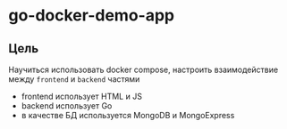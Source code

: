 # go-docker-demo-app

## Цель

Научиться использовать docker compose, настроить взаимодействие между `frontend` и `backend` частями
- frontend использует HTML и JS
- backend использует Go
- в качестве БД используется MongoDB и MongoExpress

